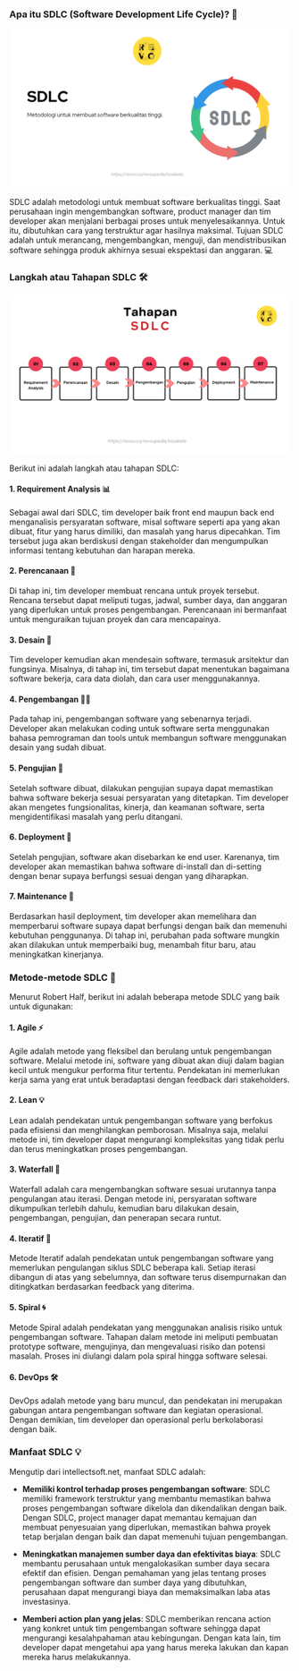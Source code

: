 ### Apa itu SDLC (Software Development Life Cycle)? 🚀
![alt text](sdlc.png)

SDLC adalah metodologi untuk membuat software berkualitas tinggi. Saat perusahaan ingin mengembangkan software, product manager dan tim developer akan menjalani berbagai proses untuk menyelesaikannya. Untuk itu, dibutuhkan cara yang terstruktur agar hasilnya maksimal. Tujuan SDLC adalah untuk merancang, mengembangkan, menguji, dan mendistribusikan software sehingga produk akhirnya sesuai ekspektasi dan anggaran. 💻

### Langkah atau Tahapan SDLC 🛠️
![alt text](tahapan_sdlc.png)

Berikut ini adalah langkah atau tahapan SDLC:

#### 1. **Requirement Analysis** 📊  
Sebagai awal dari SDLC, tim developer baik front end maupun back end menganalisis persyaratan software, misal software seperti apa yang akan dibuat, fitur yang harus dimiliki, dan masalah yang harus dipecahkan. Tim tersebut juga akan berdiskusi dengan stakeholder dan mengumpulkan informasi tentang kebutuhan dan harapan mereka.  

#### 2. **Perencanaan** 📅  
Di tahap ini, tim developer membuat rencana untuk proyek tersebut. Rencana tersebut dapat meliputi tugas, jadwal, sumber daya, dan anggaran yang diperlukan untuk proses pengembangan. Perencanaan ini bermanfaat untuk menguraikan tujuan proyek dan cara mencapainya.  

#### 3. **Desain** 🎨  
Tim developer kemudian akan mendesain software, termasuk arsitektur dan fungsinya. Misalnya, di tahap ini, tim tersebut dapat menentukan bagaimana software bekerja, cara data diolah, dan cara user menggunakannya.  

#### 4. **Pengembangan** 👨‍💻  
Pada tahap ini, pengembangan software yang sebenarnya terjadi. Developer akan melakukan coding untuk software serta menggunakan bahasa pemrograman dan tools untuk membangun software menggunakan desain yang sudah dibuat.  

#### 5. **Pengujian** 🧪  
Setelah software dibuat, dilakukan pengujian supaya dapat memastikan bahwa software bekerja sesuai persyaratan yang ditetapkan. Tim developer akan mengetes fungsionalitas, kinerja, dan keamanan software, serta mengidentifikasi masalah yang perlu ditangani.  

#### 6. **Deployment** 🚚  
Setelah pengujian, software akan disebarkan ke end user. Karenanya, tim developer akan memastikan bahwa software di-install dan di-setting dengan benar supaya berfungsi sesuai dengan yang diharapkan.  

#### 7. **Maintenance** 🔧  
Berdasarkan hasil deployment, tim developer akan memelihara dan memperbarui software supaya dapat berfungsi dengan baik dan memenuhi kebutuhan penggunanya. Di tahap ini, perubahan pada software mungkin akan dilakukan untuk memperbaiki bug, menambah fitur baru, atau meningkatkan kinerjanya.  

### Metode-metode SDLC 🔄

Menurut Robert Half, berikut ini adalah beberapa metode SDLC yang baik untuk digunakan:  

#### 1. **Agile** ⚡  
Agile adalah metode yang fleksibel dan berulang untuk pengembangan software. Melalui metode ini, software yang dibuat akan diuji dalam bagian kecil untuk mengukur performa fitur tertentu. Pendekatan ini memerlukan kerja sama yang erat untuk beradaptasi dengan feedback dari stakeholders.  

#### 2. **Lean** 💡  
Lean adalah pendekatan untuk pengembangan software yang berfokus pada efisiensi dan menghilangkan pemborosan. Misalnya saja, melalui metode ini, tim developer dapat mengurangi kompleksitas yang tidak perlu dan terus meningkatkan proses pengembangan.  

#### 3. **Waterfall** 🌊  
Waterfall adalah cara mengembangkan software sesuai urutannya tanpa pengulangan atau iterasi. Dengan metode ini, persyaratan software dikumpulkan terlebih dahulu, kemudian baru dilakukan desain, pengembangan, pengujian, dan penerapan secara runtut.  

#### 4. **Iteratif** 🔄  
Metode Iteratif adalah pendekatan untuk pengembangan software yang memerlukan pengulangan siklus SDLC beberapa kali. Setiap iterasi dibangun di atas yang sebelumnya, dan software terus disempurnakan dan ditingkatkan berdasarkan feedback yang diterima.  

#### 5. **Spiral** 🌀  
Metode Spiral adalah pendekatan yang menggunakan analisis risiko untuk pengembangan software. Tahapan dalam metode ini meliputi pembuatan prototype software, mengujinya, dan mengevaluasi risiko dan potensi masalah. Proses ini diulangi dalam pola spiral hingga software selesai.  

#### 6. **DevOps** 🛠️  
DevOps adalah metode yang baru muncul, dan pendekatan ini merupakan gabungan antara pengembangan software dan kegiatan operasional. Dengan demikian, tim developer dan operasional perlu berkolaborasi dengan baik.  

### Manfaat SDLC 💡

Mengutip dari intellectsoft.net, manfaat SDLC adalah:  

- **Memiliki kontrol terhadap proses pengembangan software**: SDLC memiliki framework terstruktur yang membantu memastikan bahwa proses pengembangan software dikelola dan dikendalikan dengan baik. Dengan SDLC, project manager dapat memantau kemajuan dan membuat penyesuaian yang diperlukan, memastikan bahwa proyek tetap berjalan dengan baik dan dapat memenuhi tujuan pengembangan.  

- **Meningkatkan manajemen sumber daya dan efektivitas biaya**: SDLC membantu perusahaan untuk mengalokasikan sumber daya secara efektif dan efisien. Dengan pemahaman yang jelas tentang proses pengembangan software dan sumber daya yang dibutuhkan, perusahaan dapat mengurangi biaya dan memaksimalkan laba atas investasinya.  

- **Memberi action plan yang jelas**: SDLC memberikan rencana action yang konkret untuk tim pengembangan software sehingga dapat mengurangi kesalahpahaman atau kebingungan. Dengan kata lain, tim developer dapat mengetahui apa yang harus mereka lakukan dan kapan mereka harus melakukannya.
